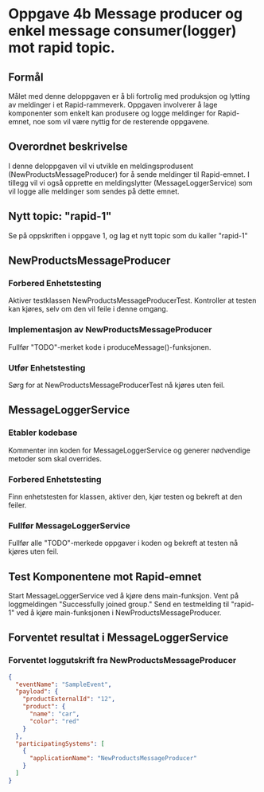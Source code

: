 # Oppgave 4b Message producer og enkel message consumer(logger) mot rapid topic.

##  Formål
Målet med denne deloppgaven er å bli fortrolig med produksjon og lytting av meldinger i et Rapid-rammeverk. 
Oppgaven involverer å lage komponenter som enkelt kan produsere og logge meldinger for Rapid-emnet, noe som vil være nyttig for de resterende oppgavene.

## Overordnet beskrivelse
I denne deloppgaven vil vi utvikle en meldingsprodusent (NewProductsMessageProducer) for å sende meldinger til Rapid-emnet. I tillegg vil vi også opprette en meldingslytter (MessageLoggerService) som vil logge alle meldinger som sendes på dette emnet.

## Nytt topic: "rapid-1"
Se på oppskriften i oppgave 1, og lag et nytt topic som du kaller "rapid-1"

## NewProductsMessageProducer

### Forbered Enhetstesting
Aktiver testklassen NewProductsMessageProducerTest. Kontroller at testen kan kjøres, selv om den vil feile i denne omgang.

### Implementasjon av NewProductsMessageProducer
Fullfør "TODO"-merket kode i produceMessage()-funksjonen.

### Utfør Enhetstesting
Sørg for at NewProductsMessageProducerTest nå kjøres uten feil.

## MessageLoggerService

### Etabler kodebase
Kommenter inn koden for MessageLoggerService og generer nødvendige metoder som skal overrides.

### Forbered Enhetstesting
Finn enhetstesten for klassen, aktiver den, kjør testen og bekreft at den feiler.

### Fullfør MessageLoggerService
Fullfør alle "TODO"-merkede oppgaver i koden og bekreft at testen nå kjøres uten feil.


## Test Komponentene mot Rapid-emnet
Start MessageLoggerService ved å kjøre dens main-funksjon.
Vent på loggmeldingen "Successfully joined group."
Send en testmelding til "rapid-1" ved å kjøre main-funksjonen i NewProductsMessageProducer.

## Forventet resultat i MessageLoggerService

### Forventet loggutskrift fra NewProductsMessageProducer 
```json
{
  "eventName": "SampleEvent",
  "payload": {
    "productExternalId": "12",
    "product": {
      "name": "car",
      "color": "red"
    }
  },
  "participatingSystems": [
    {
      "applicationName": "NewProductsMessageProducer"
    }
  ]
}
```




